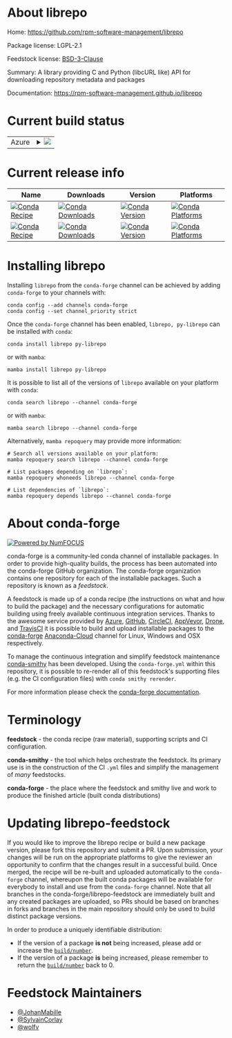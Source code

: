 About librepo
=============

Home: https://github.com/rpm-software-management/librepo

Package license: LGPL-2.1

Feedstock license: [BSD-3-Clause](https://github.com/conda-forge/librepo-feedstock/blob/main/LICENSE.txt)

Summary: A library providing C and Python (libcURL like) API for downloading repository metadata and packages

Documentation: https://rpm-software-management.github.io/librepo

Current build status
====================


<table>
    
  <tr>
    <td>Azure</td>
    <td>
      <details>
        <summary>
          <a href="https://dev.azure.com/conda-forge/feedstock-builds/_build/latest?definitionId=9260&branchName=main">
            <img src="https://dev.azure.com/conda-forge/feedstock-builds/_apis/build/status/librepo-feedstock?branchName=main">
          </a>
        </summary>
        <table>
          <thead><tr><th>Variant</th><th>Status</th></tr></thead>
          <tbody><tr>
              <td>linux_64_openssl1.1.1python3.10.____cpython</td>
              <td>
                <a href="https://dev.azure.com/conda-forge/feedstock-builds/_build/latest?definitionId=9260&branchName=main">
                  <img src="https://dev.azure.com/conda-forge/feedstock-builds/_apis/build/status/librepo-feedstock?branchName=main&jobName=linux&configuration=linux_64_openssl1.1.1python3.10.____cpython" alt="variant">
                </a>
              </td>
            </tr><tr>
              <td>linux_64_openssl1.1.1python3.11.____cpython</td>
              <td>
                <a href="https://dev.azure.com/conda-forge/feedstock-builds/_build/latest?definitionId=9260&branchName=main">
                  <img src="https://dev.azure.com/conda-forge/feedstock-builds/_apis/build/status/librepo-feedstock?branchName=main&jobName=linux&configuration=linux_64_openssl1.1.1python3.11.____cpython" alt="variant">
                </a>
              </td>
            </tr><tr>
              <td>linux_64_openssl1.1.1python3.8.____cpython</td>
              <td>
                <a href="https://dev.azure.com/conda-forge/feedstock-builds/_build/latest?definitionId=9260&branchName=main">
                  <img src="https://dev.azure.com/conda-forge/feedstock-builds/_apis/build/status/librepo-feedstock?branchName=main&jobName=linux&configuration=linux_64_openssl1.1.1python3.8.____cpython" alt="variant">
                </a>
              </td>
            </tr><tr>
              <td>linux_64_openssl1.1.1python3.9.____cpython</td>
              <td>
                <a href="https://dev.azure.com/conda-forge/feedstock-builds/_build/latest?definitionId=9260&branchName=main">
                  <img src="https://dev.azure.com/conda-forge/feedstock-builds/_apis/build/status/librepo-feedstock?branchName=main&jobName=linux&configuration=linux_64_openssl1.1.1python3.9.____cpython" alt="variant">
                </a>
              </td>
            </tr><tr>
              <td>linux_64_openssl3python3.10.____cpython</td>
              <td>
                <a href="https://dev.azure.com/conda-forge/feedstock-builds/_build/latest?definitionId=9260&branchName=main">
                  <img src="https://dev.azure.com/conda-forge/feedstock-builds/_apis/build/status/librepo-feedstock?branchName=main&jobName=linux&configuration=linux_64_openssl3python3.10.____cpython" alt="variant">
                </a>
              </td>
            </tr><tr>
              <td>linux_64_openssl3python3.11.____cpython</td>
              <td>
                <a href="https://dev.azure.com/conda-forge/feedstock-builds/_build/latest?definitionId=9260&branchName=main">
                  <img src="https://dev.azure.com/conda-forge/feedstock-builds/_apis/build/status/librepo-feedstock?branchName=main&jobName=linux&configuration=linux_64_openssl3python3.11.____cpython" alt="variant">
                </a>
              </td>
            </tr><tr>
              <td>linux_64_openssl3python3.8.____cpython</td>
              <td>
                <a href="https://dev.azure.com/conda-forge/feedstock-builds/_build/latest?definitionId=9260&branchName=main">
                  <img src="https://dev.azure.com/conda-forge/feedstock-builds/_apis/build/status/librepo-feedstock?branchName=main&jobName=linux&configuration=linux_64_openssl3python3.8.____cpython" alt="variant">
                </a>
              </td>
            </tr><tr>
              <td>linux_64_openssl3python3.9.____cpython</td>
              <td>
                <a href="https://dev.azure.com/conda-forge/feedstock-builds/_build/latest?definitionId=9260&branchName=main">
                  <img src="https://dev.azure.com/conda-forge/feedstock-builds/_apis/build/status/librepo-feedstock?branchName=main&jobName=linux&configuration=linux_64_openssl3python3.9.____cpython" alt="variant">
                </a>
              </td>
            </tr>
          </tbody>
        </table>
      </details>
    </td>
  </tr>
</table>

Current release info
====================

| Name | Downloads | Version | Platforms |
| --- | --- | --- | --- |
| [![Conda Recipe](https://img.shields.io/badge/recipe-librepo-green.svg)](https://anaconda.org/conda-forge/librepo) | [![Conda Downloads](https://img.shields.io/conda/dn/conda-forge/librepo.svg)](https://anaconda.org/conda-forge/librepo) | [![Conda Version](https://img.shields.io/conda/vn/conda-forge/librepo.svg)](https://anaconda.org/conda-forge/librepo) | [![Conda Platforms](https://img.shields.io/conda/pn/conda-forge/librepo.svg)](https://anaconda.org/conda-forge/librepo) |
| [![Conda Recipe](https://img.shields.io/badge/recipe-py--librepo-green.svg)](https://anaconda.org/conda-forge/py-librepo) | [![Conda Downloads](https://img.shields.io/conda/dn/conda-forge/py-librepo.svg)](https://anaconda.org/conda-forge/py-librepo) | [![Conda Version](https://img.shields.io/conda/vn/conda-forge/py-librepo.svg)](https://anaconda.org/conda-forge/py-librepo) | [![Conda Platforms](https://img.shields.io/conda/pn/conda-forge/py-librepo.svg)](https://anaconda.org/conda-forge/py-librepo) |

Installing librepo
==================

Installing `librepo` from the `conda-forge` channel can be achieved by adding `conda-forge` to your channels with:

```
conda config --add channels conda-forge
conda config --set channel_priority strict
```

Once the `conda-forge` channel has been enabled, `librepo, py-librepo` can be installed with `conda`:

```
conda install librepo py-librepo
```

or with `mamba`:

```
mamba install librepo py-librepo
```

It is possible to list all of the versions of `librepo` available on your platform with `conda`:

```
conda search librepo --channel conda-forge
```

or with `mamba`:

```
mamba search librepo --channel conda-forge
```

Alternatively, `mamba repoquery` may provide more information:

```
# Search all versions available on your platform:
mamba repoquery search librepo --channel conda-forge

# List packages depending on `librepo`:
mamba repoquery whoneeds librepo --channel conda-forge

# List dependencies of `librepo`:
mamba repoquery depends librepo --channel conda-forge
```


About conda-forge
=================

[![Powered by
NumFOCUS](https://img.shields.io/badge/powered%20by-NumFOCUS-orange.svg?style=flat&colorA=E1523D&colorB=007D8A)](https://numfocus.org)

conda-forge is a community-led conda channel of installable packages.
In order to provide high-quality builds, the process has been automated into the
conda-forge GitHub organization. The conda-forge organization contains one repository
for each of the installable packages. Such a repository is known as a *feedstock*.

A feedstock is made up of a conda recipe (the instructions on what and how to build
the package) and the necessary configurations for automatic building using freely
available continuous integration services. Thanks to the awesome service provided by
[Azure](https://azure.microsoft.com/en-us/services/devops/), [GitHub](https://github.com/),
[CircleCI](https://circleci.com/), [AppVeyor](https://www.appveyor.com/),
[Drone](https://cloud.drone.io/welcome), and [TravisCI](https://travis-ci.com/)
it is possible to build and upload installable packages to the
[conda-forge](https://anaconda.org/conda-forge) [Anaconda-Cloud](https://anaconda.org/)
channel for Linux, Windows and OSX respectively.

To manage the continuous integration and simplify feedstock maintenance
[conda-smithy](https://github.com/conda-forge/conda-smithy) has been developed.
Using the ``conda-forge.yml`` within this repository, it is possible to re-render all of
this feedstock's supporting files (e.g. the CI configuration files) with ``conda smithy rerender``.

For more information please check the [conda-forge documentation](https://conda-forge.org/docs/).

Terminology
===========

**feedstock** - the conda recipe (raw material), supporting scripts and CI configuration.

**conda-smithy** - the tool which helps orchestrate the feedstock.
                   Its primary use is in the construction of the CI ``.yml`` files
                   and simplify the management of *many* feedstocks.

**conda-forge** - the place where the feedstock and smithy live and work to
                  produce the finished article (built conda distributions)


Updating librepo-feedstock
==========================

If you would like to improve the librepo recipe or build a new
package version, please fork this repository and submit a PR. Upon submission,
your changes will be run on the appropriate platforms to give the reviewer an
opportunity to confirm that the changes result in a successful build. Once
merged, the recipe will be re-built and uploaded automatically to the
`conda-forge` channel, whereupon the built conda packages will be available for
everybody to install and use from the `conda-forge` channel.
Note that all branches in the conda-forge/librepo-feedstock are
immediately built and any created packages are uploaded, so PRs should be based
on branches in forks and branches in the main repository should only be used to
build distinct package versions.

In order to produce a uniquely identifiable distribution:
 * If the version of a package **is not** being increased, please add or increase
   the [``build/number``](https://docs.conda.io/projects/conda-build/en/latest/resources/define-metadata.html#build-number-and-string).
 * If the version of a package **is** being increased, please remember to return
   the [``build/number``](https://docs.conda.io/projects/conda-build/en/latest/resources/define-metadata.html#build-number-and-string)
   back to 0.

Feedstock Maintainers
=====================

* [@JohanMabille](https://github.com/JohanMabille/)
* [@SylvainCorlay](https://github.com/SylvainCorlay/)
* [@wolfv](https://github.com/wolfv/)

